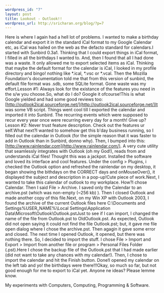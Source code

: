 ```yaml
--- 
wordpress_id: "7"
layout: post
title: Lookout - Outlook!!
wordpress_url: http://sricharan.org/blog/?p=7
---
```

Here is where I again had a hell lot of problems. I wanted to make a birthday calendar and export it in the standard iCal format to my Google Calendar etc, as iCal was hailed on the web as the defacto standard for calendars.I started with Sunbird 0.3a1. Thinking that I could export things in iCal format, I filled in all the birthdays I wanted to. And, then I found that all I had done was a waste. It only allowed me to export selected items as iCal. Thinking that maybe the default format for the calendar is iCal, I looked in my profile directory and bingo! nothing like *.ical, *.vsc or *.vcal. Then the Mozilla Foundation's documentation told me that from this version of sunbird, the default file format was .sdb, some SQLite format. Gone waste was my effort.Lesson #1: Always look for the existance of the features you need in the s/w you choose.So, what do I do? Google it ofcourse!This is what Google yielded and had some good reviews too: [http://outlook2ical.sourceforge.net/](http://outlook2ical.sourceforge.net/)It was some VB script. Things went cool till I exported the calendar and imported it into Sunbird. The recurring events which were supposed to recur every year once were recurring every day for a month! Give up?Lesson #2: Never trust feature description. Check out the features ur self.What next?I wanted to somehow get this b'day business running, so I filled out the calendar in Outlook (for the simple reason that it was faster to add in Outlook than in Sunbird, donno why). Then, I bumped into this: [http://www.rainlendar.com](http://www.rainlendar.com/). A very cute utility that seamlessly integrates with Outlook (oh my God!), reads from and understands iCal files! Thought this was a jackpot. Installed the software and loved its interface and cool features. Under the config &gt; Plugins, i checked the Outlook option and refreshed the rainlendar on my desktop, it began showing the bithdays on the CORRECT days and onMouseOver(), it displayed the subject and description in a pop-up!Cute piece of work.Next, I wanted to take this calendar of outlook to my workplace. How?I chose Calendar. Then I said File &gt; Archive. I saved only the Calendar to an archive.pst (which was non-empty (~256 kb) ). Then I closed Outlook and made another copy of this file.Next, on my Win XP with Outlook 2003, I found the archive of the current Outlook files here C:\Documents and Settings\%USER_NAME%\Local Settings\Application Data\Microsoft\Outlook\Outlook.pstJust to see if I can import, I changed the name of the file from Outlook.pst to OldOutlook.pst. As expected, Outlook did not open saying it could not find the file Outlook.pst; but, it gave me file open dialog where I chose the archive.pst. Then agagin it gave some error and closed. The next time I opened Outlook, it opened, but there was nothing there. So, I decided to import the stuff. I chose File &gt; Import and Export &gt; Import from another file or program &gt; Personal Files Folder (.pst).Here I chose the backup file of the Outlook.pst that I had made earlier (did not want to take any chances with my calendar!). Then, I chose to import the calendar and hit the Finish button. Done!I opened my calendar on the left tab and yo! the birthdays were there!!!Okay, so much so far, but not good enough for me to export to iCal yet. Anyone ne ideas? Please lemme know.<div class="blogger-post-footer">My experiments with Computers, Computing, Programming &amp; Software.</div>
